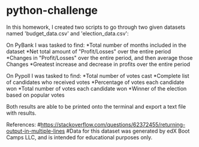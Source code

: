 # python-challenge
In this homework, I created two scripts to go through two given datasets named 'budget_data.csv'
and 'election_data.csv': 

On PyBank I was tasked to find:
*Total number of months included in the dataset
*Net total amount of "Profit/Losses" over the entire period
*Changes in "Profit/Losses" over the entire period, and 
 then average those Changes
*Greatest increase and decrease in profits over the entire period

On Pypoll I was tasked to find:
*Total number of votes cast
*Complete list of candidates who received votes
*Percentage of votes each candidate won
*Total number of votes each candidate won
*Winner of the election based on popular votes

Both results are able to be printed onto the terminal and export a 
text file with results.

References:
#https://stackoverflow.com/questions/62372455/returning-output-in-multiple-lines
#Data for this dataset was generated by edX Boot Camps LLC, and is intended for educational
 purposes only.
